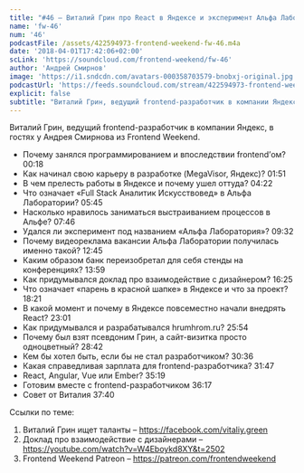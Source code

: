 ```yaml
---
title: "#46 – Виталий Грин про React в Яндексе и эксперимент Альфа Лаборатории"
name: 'fw-46'
num: '46'
podcastFile: /assets/422594973-frontend-weekend-fw-46.m4a
date: '2018-04-01T17:42:06+02:00'
scLink: 'https://soundcloud.com/frontend-weekend/fw-46'
author: 'Андрей Смирнов'
image: 'https://i1.sndcdn.com/avatars-000358703579-bnobxj-original.jpg'
podcastUrl: 'https://feeds.soundcloud.com/stream/422594973-frontend-weekend-fw-46.m4a'
explicit: false
subtitle: "Виталий Грин, ведущий frontend-разработчик в компании Яндекс, в гостях у Андрея Смирнова из Frontend Weekend.  "
---
```

Виталий Грин, ведущий frontend-разработчик в компании Яндекс, в гостях у Андрея Смирнова из Frontend Weekend.  

- Почему занялся программированием и впоследствии frontend’ом? <timecode>00:18</timecode>
- Как начинал свою карьеру в разработке (MegaVisor, Яндекс)? <timecode>01:51</timecode>
- В чем прелесть работы в Яндексе и почему ушел оттуда? <timecode>04:22</timecode>
- Что означает «Full Stack Аналитик Искусствовед» в Альфа Лаборатории? <timecode>05:45</timecode>
- Насколько нравилось заниматься выстраиванием процессов в Альфе? <timecode>07:46</timecode>
- Удался ли эксперимент под названием «Альфа Лаборатория»? <timecode>09:32</timecode>
- Почему видеореклама вакансии Альфа Лаборатории получилась именно такой? <timecode>12:45</timecode>
- Каким образом банк переизобретал для себя стенды на конференциях? <timecode>13:59</timecode>
- Как придумывался доклад про взаимодействие с дизайнером? <timecode>16:25</timecode>
- Что означает «парень в красной шапке» в Яндексе и что за проект? <timecode>18:21</timecode>
- В какой момент и почему в Яндексе повсеместно начали внедрять React? <timecode>23:01</timecode>
- Как придумывался и разрабатывался hrumhrom.ru? <timecode>25:54</timecode>
- Почему был взят псевдоним Грин, а сайт-визитка просто одноцветный? <timecode>28:42</timecode>
- Кем бы хотел быть, если бы не стал разработчиком? <timecode>30:36</timecode>
- Какая справедливая зарплата для frontend-разработчика? <timecode>31:47</timecode>
- React, Angular, Vue или Ember? <timecode>35:19</timecode>
- Готовим вместе с frontend-разработчиком <timecode>36:17</timecode>
- Совет от Виталия <timecode>37:40</timecode>

Ссылки по теме:
1) Виталий Грин ищет таланты – https://facebook.com/vitaliy.green
2) Доклад про взаимодействие с дизайнерами – https://youtube.com/watch?v=W4Eboykd8XY&t=2502
3) Frontend Weekend Patreon – https://patreon.com/frontendweekend